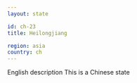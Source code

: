```yaml
---
layout: state

id: ch-23
title: Heilongjiang

region: asia
country: ch
---
```

English description
This is a Chinese state